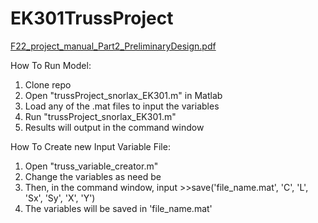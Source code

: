 # EK301TrussProject
[F22_project_manual_Part2_PreliminaryDesign.pdf](https://github.com/eth1030/EK301TrussProject/files/9974904/F22_project_manual_Part2_PreliminaryDesign.pdf)


How To Run Model:
1) Clone repo
2) Open "trussProject_snorlax_EK301.m" in Matlab
3) Load any of the .mat files to input the variables
4) Run "trussProject_snorlax_EK301.m"
5) Results will output in the command window




How To Create new Input Variable File:
1) Open "truss_variable_creator.m"
2) Change the variables as need be
3) Then, in the command window, input >>save('file_name.mat', 'C', 'L', 'Sx', 'Sy', 'X', 'Y')
4) The variables will be saved in 'file_name.mat'
